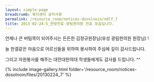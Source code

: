 ```yaml
--- 
layout: simple-page 
breadcrumb: 복지센터 공지사항 
permalink: /resource_room/notices-dosolnoin/ndlf_7
title: 2013-02-24-5_한방진료-광림한의원 진료 모습입니다.
--- 
```




언제나 큰 버팀목이 되어주시는 든든한 김정규원장님(유성 광림한의원 원장님) !

늘 한결같은 마음으로 어르신들을 위하여 봉사하여 주심에 깊이 감사드립니다.

그리고 자원봉사를 해주는 대전대한의대 학생들에게도 감사를 드립니다. ^^ 




{% include image-gallery.html folder='/resource_room/notices-dosolnoin/files/20130224_7' %}